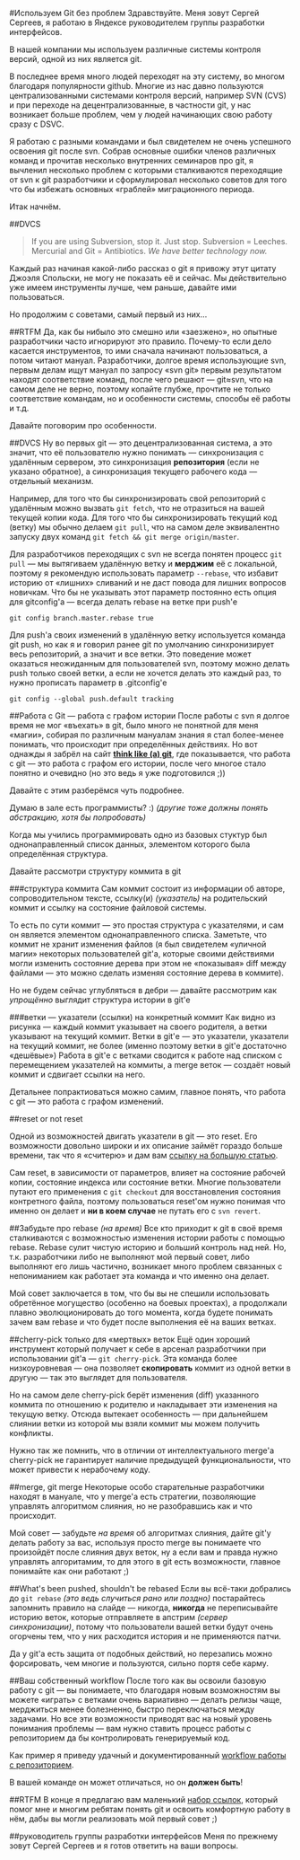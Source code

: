 #Используем Git без проблем
Здравствуйте.
Меня зовут Сергей Сергеев, я работаю в Яндексе руководителем группы разработки интерфейсов.

В нашей компании мы используем различные системы контроля версий, одной из них является git.

В последнее время много людей переходят на эту систему, во многом благодаря популярности github. Многие из нас давно пользуются централизованными системами контроля версий, например SVN (CVS) и при переходе на децентрализованные, в частности git, у нас возникает больше проблем, чем у людей начинающих свою работу сразу с DSVC.

Я работаю с разными командами и был свидетелем не очень успешного освоения git после svn. Собрав основные ошибки членов различных команд и прочитав несколько внутренних семинаров про git, я вычленил несколько проблем с которыми сталкиваются переходящие от svn к git разработчики и сформулировал несколько советов для того что бы избежать основных «граблей» миграционного периода.

Итак начнём.

##DVCS
>If you are using Subversion, stop it. Just stop. Subversion = Leeches. Mercurial and Git = Antibiotics. *We have better technology now.*

Каждый раз начиная какой-либо рассказ о git я привожу этут цитату Джоэля Спольски, не могу не показать её и сейчас.
Мы действительно уже имеем инструменты лучше, чем раньше, давайте ими пользоваться.

Но продолжим с советами, самый первый из них…

##RTFM
Да, как бы нибыло это смешно или «заезжено», но опытные разработчики часто игнорируют это правило. Почему-то если дело касается инструментов, то ими сначала начинают пользоваться, а потом читают мануал. Разработчики, долгое время использующие svn, первым делам ищут мануал по запросу «svn git» первым результатом находят соответствие команд, после чего решают — git≈svn, что на самом деле не верно, поэтому копайте глубже, прочтите не только соответствие командам, но и особенности системы, способы её работы и т.д.

Давайте поговорим про особенности.

##DVCS
Ну во первых git — это децентрализованная система, а это значит, что её пользователю нужно понимать — синхронизация с удалённым сервером, это синхронизация **репозитория** (если не указано обратное), а синхронизация текущего рабочего кода — отдельный механизм.

Например, для того что бы синхронизировать свой репозиторий с удалённым можно вызвать `git fetch`, что не отразиться на вашей текущей копии кода. Для того что бы синхронизировать текущий код (ветку) мы обычно делаем `git pull`, что на самом деле эквивалентно запуску двух команд `git fetch && git merge origin/master`.

Для разработчиков переходящих с svn не всегда понятен процесс `git pull` — мы вытягиваем удалённую ветку и **мерджим** её с локальной, поэтому я рекомендую использовать параметр `--rebase`, что избавит историю от «лишних» сливаний и не даст повода для лишних вопросов новичкам. Что бы не указывать этот параметр постоянно есть опция для gitconfig'а — всегда делать rebase на ветке при push'е

    git config branch.master.rebase true

Для push'а своих изменений в удалённую ветку используется команда git push, но как я и говорил ранее git по умолчанию синхронизирует весь репозиторий, а значит и все ветки. Это поведение может оказаться неожиданным для пользователей svn, поэтому можно делать push только своей ветки,
а если не хочется делать это каждый раз, то нужно прописать параметр в .gitconfig'е

    git config --global push.default tracking

##Работа с Git — работа с графом истории
После работы с svn я долгое время не мог «въехать» в git, было много не понятной для меня «магии», собирая по различным мануалам знания я стал более-менее понимать, что происходит при определённых действиях. Но вот однажды я забрёл на сайт **[think like (a) git](http://http://think-like-a-git.net/)**, где показывается, что работа с git — это работа с графом его истории, после чего многое стало понятно и очевидно (но это ведь я уже подготовился ;))

Давайте с этим разберёмся чуть подробнее.

Думаю в зале есть программисты? :) *(другие тоже должны понять абстракцию, хотя бы попробовать)*

Когда мы учились программировать одно из базовых стуктур был однонаправленный список данных, элементом которого была определённая структура.

Давайте рассмотри структуру коммита в git

###структура коммита
Сам коммит состоит из информации об авторе, сопроводительном тексте, ссылку(и) *(указатель)* на родительский коммит и ссылку на состояние файловой системы.

То есть по сути коммит — это простая структура с указателями, и сам он является элементом однонаправленного списка.
Заметьте, что коммит не хранит изменения файлов (я был свидетелем «уличной магии» некоторых пользователей git'а, которые своими действиями могли изменить состояние дерева при этом не «показывая» diff между файлами — это можно сделать изменяя состояние дерева в коммите).

Но не будем сейчас углубляться в дебри — давайте рассмотрим как *упрощённо* выглядит структура истории в git'е

###ветки — указатели (ссылки) на конкретный коммит
Как видно из рисунка — каждый коммит указывает на своего родителя, а ветки указывают на текущий коммит.
Ветки в git'е — это указатели, указатели на текущий коммит, не более (именно поэтому ветки в git'е достаточно «дешёвые»)
Работа в git'е с ветками сводится к работе над списком с перемещением указателей на коммиты, а merge веток — создаёт новый коммит и сдвигает ссылки на него.

Детальнее попрактиоваться можно самим, главное понять, что работа с git — это работа с графом изменений.

##reset or not reset

Одной из возможностей двигать указатели в git — это reset.
Его возможности довольно широки и их описание займёт гораздо больше времени, так что я «считерю» и дам вам [ссылку на большую статью](http://git-scm.com/2011/07/11/reset.html "Reset Demystified").

Сам reset, в зависимости от параметров, влияет на состояние рабочей копии, состояние индекса или состояние ветки. Многие пользователи путают его применения с `git checkout` для восстановления состояния контретного файла, поэтому пользоваться reset'ом нужно понимая что именно он делает и **ни в коем случае** не путать его с `svn revert`.

##Забудьте про rebase *(на время)*
Все кто приходит к git в своё время сталкиваются с возможностью изменения истории работы с помощью rebase. Rebase сулит чистую историю и больший контроль над ней. Но, т.к. разработчики либо не выполняют мой первый совет, либо выполняют его лишь частично, возникает много проблем связанных с непониманием как работает эта команда и что именно она делает.

Мой совет заключается в том, что бы вы не спешили использовать обретённое могущество (особенно на боевых проектах), а продолжали плавно эволюционировать до того момента, когда будете понимать зачем вам rebase и что будет после выполнения её на ваших ветках.

##cherry-pick только для «мертвых» веток
Ещё один хороший инструмент который получает к себе в арсенал разработчики при использовании git'а — `git cherry-pick`.
Эта команда более низкоуровневая — она позволяет **скопировать** коммит из одной ветки в другую — так это выглядет для пользователя.

Но на самом деле cherry-pick берёт изменения (diff) указанного коммита по отношению к родителю и накладывает эти изменения на текущую ветку. Отсюда вытекает особенность — при дальнейшем слиянии ветки из которой мы взяли коммит мы можем получить конфликты.

Нужно так же помнить, что в отличии от интеллектуального merge'а cherry-pick не гарантирует наличие предыдущей функциональности, что может привести к нерабочему коду.

##merge, git merge
Некоторые особо старательные разработчики находят в мануале, что у merge'а есть стратегии, позволяющие управлять алгоритмом слияния, но не разобравшись как и что происходит.

Мой совет — забудьте *на время* об алгоритмах слияния, дайте git'у делать работу за вас, используя просто merge вы понимаете что произойдёт после слияния двух веток, ну а если вам и правда нужно управлять алгоритамим, то для этого в git есть возможности, главное понимайте как они работают ;)

##What's been pushed, shouldn't be rebased
Если вы всё-таки добрались до `git rebase` *(это ведь случиться рано или поздно)* постарайтесь запомнить правило на слайде — никогда, **никогда** не переписывайте историю веток, которые отправляете в апстрим *(сервер синхронизации)*, потому что пользователи вашей ветки будут очень огорчены тем, что у них расходится история и не применяются патчи.

Да у git'а есть защита от подобных действий, но перезапись можно форсировать, чем многие и пользуются, сильно портя себе карму.

##Ваш собственный workflow
После того как вы освоили базовую работу с git — вы понимаете, что благодаря новым возможностям вы можете «играть» с ветками очень вариативно — делать релизы чаще, мерджиться менее болезненно, быстро переключаться между задачами. Но все эти возможности приводят вас на новый уровень понимания проблемы — вам нужно ставить процесс работы с репозиторием да бы контролировать генерируемый код.

Как пример я приведу удачный и документированный [workflow работы с репозиторием](http://nvie.com/posts/a-successful-git-branching-model/ "A successful Git branching model").

В вашей команде он может отличаться, но он **должен быть**!

##RTFM
В конце я предлагаю вам маленький [набор ссылок](http://bitly.com/bundles/ggray/3), который помог мне и многим ребятам понять git и освоить комфортную работу в нём, дабы вы могли реализовать мой первый совет ;)

##руководитель группы разработки интерфейсов
Меня по прежнему зовут Сергей Сергеев и я готов ответить на ваши вопросы.
